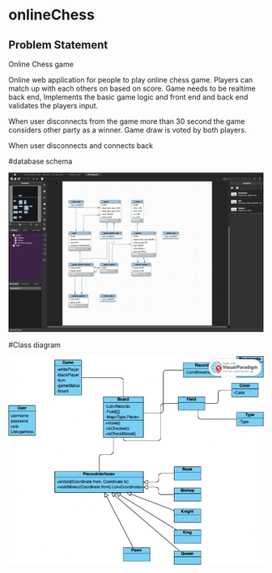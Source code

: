 # onlineChess
## Problem Statement

Online Chess game


Online web application for people to play online chess game. Players can match up with each others on based on score. Game needs to be realtime back end, Implements the basic game logic and front end and back end validates the players input.


When user disconnects from the game more than 30 second the game considers other party as a winner. Game draw is voted by both players.


When user disconnects and connects back


#database schema 

![render](https://github.com/SonnyJimm/chess/blob/main/Screenshot%202024-04-27%20at%208.52.08%20AM.png)

#Class diagram

![render](https://github.com/SonnyJimm/chess/blob/main/Untitled.png)